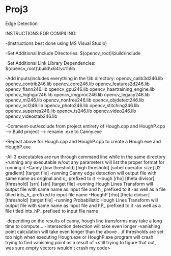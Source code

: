 Proj3
=====

Edge Detection

INSTRUCTIONS FOR COMPILING:

-(instructions best done using MS Visual Studio)

-Set Additional Include Directories:
  $(opencv_root)\build\include

-Set Additional Link Library Dependencies:
  $(opencv_root)\build\x64\vc11\lib
  
  -Add inputs(includes everything in the \lib directory:
  opencv_calib3d246.lib
  opencv_contrib246.lib
  opencv_core246.lib
  opencv_features2d246.lib
  opencv_flann246.lib
  opencv_gpu246.lib
  opencv_haartraining_engine.lib
  opencv_highgui246.lib
  opencv_imgproc246.lib
  opencv_legacy246.lib
  opencv_ml246.lib
  opencv_nonfree246.lib
  opencv_objdetect246.lib
  opencv_ocl246.lib
  opencv_photo246.lib
  opencv_stitching246.lib
  opencv_superres246.lib
  opencv_ts246.lib
  opencv_video246.lib
  opencv_videostab246.lib
  
-Comment-out/exclude from project entirety of Hough.cpp and HoughP.cpp --> Build project --> rename .exe to Canny.exe

-Repeat above for Hough.cpp and HoughP.cpp to create a Hough.exe and HoughP.exe

-All 3 executables are run through command line while in the same directory
  -running any executable w/out any parameters will list the proper format for running it
    -Canny [low threshold] [high threshold] [sobel operator size] [l2 gradient] [target file]
      -running Canny edge detection will output file with same name as original and c_ prefixed to it
    -Hough [rho] [theta divisor] [threshold] [srn] [stn] [target file]
      -running Hough Lines Transform will output file with same name as input file and h_ prefixed to it
      -as well as a file titled ints_h_ prefixed to input file name
    -HoughP [rho] [theta divisor] [threshold] [target file]
      -running Probabilistic Hough Lines Transform will output file with same name as input file and hP_ prefixed to it
      -as well as a file titled ints_hP_ prefixed to input file name
      
-depending on the results of canny, hough line transforms may take a long time to compute...
-intersection detection will take even longer
-vanishing point calculation will take even longer than the above
...if thresholds are set too high when executing Hough.exe or HoughP.exe program will crash trying to find vanishing point as a result of <still trying to figure that out, was sure empty vectors wouldn't crash my code>
